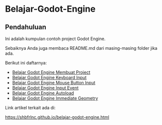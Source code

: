 # Belajar-Godot-Engine

## Pendahuluan

Ini adalah kumpulan contoh project Godot Engine. 

Sebaiknya Anda juga membaca README.md dari masing-masing folder jika ada.

Berikut ini daftarnya: 

- [Belajar Godot Engine Membuat Project](https://github.com/shbfrlnc/Belajar-Godot-Engine/tree/main/belajar-godot-engine-membuat-project)
- [Belajar Godot Engine Keyboard Input](https://github.com/shbfrlnc/Belajar-Godot-Engine/tree/main/belajar-godot-engine-keyboard-input)
- [Belajar Godot Engine Mouse Button Input](https://github.com/shbfrlnc/Belajar-Godot-Engine/tree/main/belajar-godot-engine-mouse-button-input)
- [Belajar Godot Engine Input Event](https://github.com/shbfrlnc/Belajar-Godot-Engine/tree/main/belajar-godot-engine-input-event)
- [Belajar Godot Engine Autoload](https://github.com/shbfrlnc/Belajar-Godot-Engine/tree/main/belajar-godot-engine-autoload)
- [Belajar Godot Engine Immediate Geometry](https://github.com/shbfrlnc/Belajar-Godot-Engine/tree/main/belajar-godot-engine-immediate-geometry)

Link artikel terkait ada di:

https://shbfrlnc.github.io/belajar-godot-engine.html